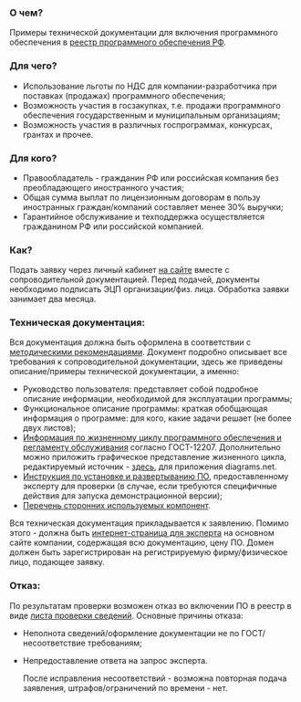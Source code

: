 ### О чем?
  Примеры технической документации для включения программного обеспечения в [реестр программного обеспечения РФ](https://reestr.digital.gov.ru/).

### Для чего?
  * Использование льготы по НДС для компании-разработчика при поставках (продажах) программного обеспечения;
  * Возможность участия в госзакупках, т.е. продажи программного обеспечения государственным и муниципальным организациям;
  * Возможность участия в различных госпрограммах, конкурсах, грантах и прочее.

### Для кого?
  * Правообладатель - гражданин РФ или российская компания без преобладающего иностранного участия;
  * Общая сумма выплат по лицензионным договорам в пользу иностранных граждан/компаний составляет менее 30% выручки;
  * Гарантийное обслуживание и техподдержка осуществляется гражданином РФ или российской компанией.

### Как?
  Подать заявку через личный кабинет [на сайте](https://reestr.digital.gov.ru) вместе с сопроводительной документацией. Перед подачей, документы необходимо подписать ЭЦП организации/физ. лица. Обработка заявки занимает два месяца.

### Техническая документация:
  Вся документация должна быть оформлена в соответствии с [методическими рекомендациями](https://ru-ikt.ru/metodicheskiye_rekomendatsi/). Документ подробно описывает все требования к сопроводительной документации, здесь же приведены описание/примеры технической документации, а именно:
   * Руководство пользователя: представляет собой подробное описание информации, необходимой для эксплуатации программы;
   * Функциональное описание программы: краткая обобщающая информация о программе: для кого, какие задачи решает (не более двух листов);
   * [Информация по жизненному циклу программного обеспечения и регламенту обслуживания](https://github.com/kulikov-dev/ImportSubstitutionRegistrySamples/tree/main/%D0%94%D0%BE%D0%BA%D1%83%D0%BC%D0%B5%D0%BD%D1%82%D1%8B%20%D0%B6%D0%B8%D0%B7%D0%BD%D0%B5%D0%BD%D0%BD%D0%BE%D0%B3%D0%BE%20%D1%86%D0%B8%D0%BA%D0%BB%D0%B0%20%D0%9F%D0%9E) согласно ГОСТ-12207. Дополнительно можно приложить графическое представление жизненного цикла, редактируемый источник - [здесь](https://github.com/kulikov-dev/ImportSubstitutionRegistrySamples/blob/main/%D0%94%D0%BE%D0%BA%D1%83%D0%BC%D0%B5%D0%BD%D1%82%D1%8B%20%D0%B6%D0%B8%D0%B7%D0%BD%D0%B5%D0%BD%D0%BD%D0%BE%D0%B3%D0%BE%20%D1%86%D0%B8%D0%BA%D0%BB%D0%B0%20%D0%9F%D0%9E/%D0%96%D0%B8%D0%B7%D0%BD%D0%B5%D0%BD%D0%BD%D1%8B%D0%B9%20%D1%86%D0%B8%D0%BA%D0%BB%20(diagrams.net)), для приложения diagrams.net.
   * [Инструкция по установке и развертыванию ПО](https://github.com/kulikov-dev/ImportSubstitutionRegistrySamples/blob/main/%D0%98%D0%BD%D1%81%D1%82%D1%80%D1%83%D0%BA%D1%86%D0%B8%D1%8F%20%D0%BF%D0%BE%20%D1%83%D1%81%D1%82%D0%B0%D0%BD%D0%BE%D0%B2%D0%BA%D0%B5%20(%D1%8D%D0%BA%D1%81%D0%BF%D0%B5%D1%80%D1%82).txt), предоставленному эксперту для проверки (в случае, если требуются специфичные действия для запуска демонстрационной версии);
   * [Перечень сторонних используемых компонент](https://github.com/kulikov-dev/ImportSubstitutionRegistrySamples/blob/main/%D0%9B%D0%B8%D1%81%D1%82%20%D0%BF%D1%80%D0%BE%D0%B2%D0%B5%D1%80%D0%BA%D0%B8%20%D1%81%D0%B2%D0%B5%D0%B4%D0%B5%D0%BD%D0%B8%D0%B9.pdf).

   Вся техническая документация прикладывается к заявлению. Помимо этого - должна быть [интернет-страница для эксперта](https://github.com/kulikov-dev/ImportSubstitutionRegistrySamples/tree/main/%D0%A1%D1%82%D1%80%D0%B0%D0%BD%D0%B8%D1%86%D0%B0%20%D0%BD%D0%B0%20%D1%81%D0%B0%D0%B9%D1%82%D0%B5%20%D0%B4%D0%BB%D1%8F%20%D1%8D%D0%BA%D1%81%D0%BF%D0%B5%D1%80%D1%82%D0%B0) на основном сайте компании, содержащая всю документацию, цену ПО. Домен должен быть зарегистрирован на регистрируемую фирму/физическое лицо, подающее заявку.

### Отказ:
  По результатам проверки возможен отказ во включении ПО в реестр в виде [листа проверки сведений](https://github.com/kulikov-dev/ImportSubstitutionRegistrySamples/blob/main/%D0%9B%D0%B8%D1%81%D1%82%20%D0%BF%D1%80%D0%BE%D0%B2%D0%B5%D1%80%D0%BA%D0%B8%20%D1%81%D0%B2%D0%B5%D0%B4%D0%B5%D0%BD%D0%B8%D0%B9.pdf). Основные причины отказа:
* Неполнота сведений/оформление документации не по ГОСТ/несоответствие требованиям;
* Непредоставление ответа на запрос эксперта.

  После исправления несоответствий - возможна повторная подача заявления, штрафов/ограничений по времени - нет.
